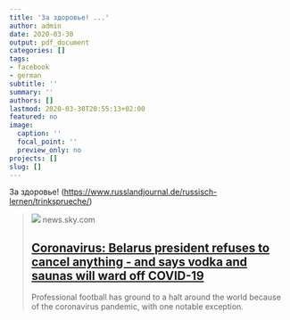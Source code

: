 ```yaml
---
title: 'За здоровье! ...'
author: admin
date: 2020-03-30
output: pdf_document
categories: []
tags:
- facebook
- german
subtitle: ''
summary: ''
authors: []
lastmod: 2020-03-30T20:55:13+02:00
featured: no
image:
  caption: ''
  focal_point: ''
  preview_only: no
projects: []
slug: []
---
```

За здоровье! (https://www.russlandjournal.de/russisch-lernen/trinksprueche/)
> [![](https://e3.365dm.com/20/03/1600x900/skynews-alexander-lukashenko_4957962.jpg?20200329200046)](https://news.sky.com/story/coronavirus-belarus-president-refuses-to-cancel-anything-and-says-vodka-and-saunas-will-ward-off-coronavirus-11965396)
> news.sky.com
> ## [Coronavirus: Belarus president refuses to cancel anything - and says vodka and saunas will ward off COVID-19](https://news.sky.com/story/coronavirus-belarus-president-refuses-to-cancel-anything-and-says-vodka-and-saunas-will-ward-off-coronavirus-11965396)
>
>Professional football has ground to a halt around the world because of the coronavirus pandemic, with one notable exception.

